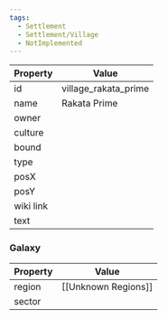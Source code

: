 ```yaml
---
tags:
  - Settlement
  - Settlement/Village
  - NotImplemented
---
```


| Property  | Value                |
| --------- | -------------------- |
| id        | village_rakata_prime |
| name      | Rakata Prime         |
| owner     |                      |
| culture   |                      |
| bound     |                      |
| type      |                      |
| posX      |                      |
| posY      |                      |
| wiki link |                      |
| text      |                      |

### Galaxy
| Property | Value               |
| -------- | ------------------- |
| region   | [[Unknown Regions]] |
| sector   |                     |
